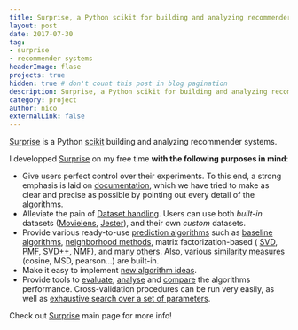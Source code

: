 ```yaml
---
title: Surprise, a Python scikit for building and analyzing recommender systems
layout: post
date: 2017-07-30
tag: 
- surprise
- recommender systems
headerImage: flase
projects: true
hidden: true # don't count this post in blog pagination
description: Surprise, a Python scikit for building and analyzing recommender systems
category: project
author: nico
externalLink: false
---
```


[Surprise](http://surpriselib.com) is a Python
[scikit](https://www.scipy.org/scikits.html) building and analyzing recommender
systems.

I developped [Surprise](http://surpriselib.com) on my free time **with the
following purposes in mind**:

- Give users perfect control over their experiments. To this end, a strong
  emphasis is laid on
  [documentation](http://surprise.readthedocs.io/en/stable/index.html), which we
  have tried to make as clear and precise as possible by pointing out every
  detail of the algorithms.
- Alleviate the pain of [Dataset
  handling](http://surprise.readthedocs.io/en/stable/getting_started.html#load-a-custom-dataset).
  Users can use both *built-in* datasets
  ([Movielens](http://grouplens.org/datasets/movielens/),
  [Jester](http://eigentaste.berkeley.edu/dataset/)), and their own *custom*
  datasets.
- Provide various ready-to-use [prediction
  algorithms](http://surprise.readthedocs.io/en/stable/prediction_algorithms_package.html)
  such as [baseline
  algorithms](http://surprise.readthedocs.io/en/stable/basic_algorithms.html),
  [neighborhood
  methods](http://surprise.readthedocs.io/en/stable/knn_inspired.html), matrix
  factorization-based (
  [SVD](http://surprise.readthedocs.io/en/stable/matrix_factorization.html#surprise.prediction_algorithms.matrix_factorization.SVD),
  [PMF](http://surprise.readthedocs.io/en/stable/matrix_factorization.html#unbiased-note),
  [SVD++](http://surprise.readthedocs.io/en/stable/matrix_factorization.html#surprise.prediction_algorithms.matrix_factorization.SVDpp),
  [NMF](http://surprise.readthedocs.io/en/stable/matrix_factorization.html#surprise.prediction_algorithms.matrix_factorization.NMF)),
  and [many
  others](http://surprise.readthedocs.io/en/stable/prediction_algorithms_package.html).
  Also, various [similarity
  measures](http://surprise.readthedocs.io/en/stable/similarities.html)
  (cosine, MSD, pearson...) are built-in.
- Make it easy to implement [new algorithm
  ideas](http://surprise.readthedocs.io/en/stable/building_custom_algo.html).
- Provide tools to [evaluate](http://surprise.readthedocs.io/en/stable/evaluate.html),
  [analyse](http://nbviewer.jupyter.org/github/NicolasHug/Surprise/tree/master/examples/notebooks/KNNBasic_analysis.ipynb/)
  and
  [compare](http://nbviewer.jupyter.org/github/NicolasHug/Surprise/blob/master/examples/notebooks/Compare.ipynb)
  the algorithms performance. Cross-validation procedures can be run very
  easily, as well as [exhaustive search over a set of
  parameters](http://surprise.readthedocs.io/en/stable/getting_started.html#tune-algorithm-parameters-with-gridsearch).


Check out [Surprise](http://surpriselib.com) main page for more info!
